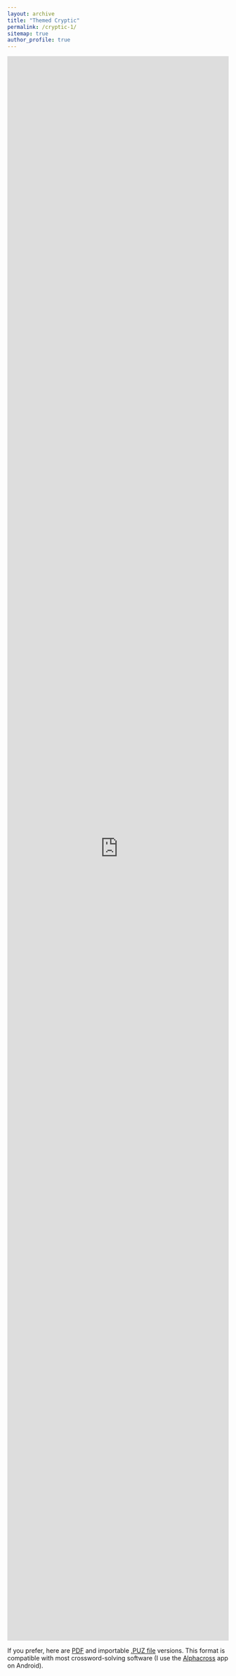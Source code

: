 ```yaml
---
layout: archive
title: "Themed Cryptic"
permalink: /cryptic-1/
sitemap: true
author_profile: true
---
```


<iframe style="height: 90vh; width: 100%;" src="https://crosshare.org/embed/XGZlcWUMbk4C7ManR6Gv/ANcbOKDIaGQA7jNAQcgDnSCYlcA2" alt="An embedded cryptic crossword puzzle" title="An embedded cryptic crossword puzzle" frameborder="0" allowfullscreen="true" allowtransparency="true" allow="clipboard-write *"></iframe>

If you prefer, here are [PDF](/files/cryptic-1.pdf) and importable [.PUZ file](/files/cryptic-1.puz) versions. This format is compatible with most crossword-solving software (I use the [Alphacross](https://play.google.com/store/apps/details?id=org.akop.crosswords&hl=en_US) app on Android).
